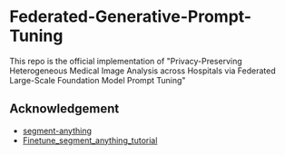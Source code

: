 # Federated-Generative-Prompt-Tuning
This repo is the official implementation of "Privacy-Preserving Heterogeneous Medical Image Analysis across Hospitals via Federated Large-Scale Foundation Model Prompt Tuning"

## Acknowledgement

* [segment-anything](https://github.com/facebookresearch/segment-anything)
* [Finetune_segment_anything_tutorial](https://github.com/xzyun2011/finetune_segment_anything_tutorial)

